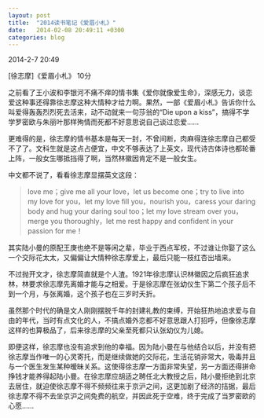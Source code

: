 ```yaml
---
layout: post
title:  "2014读书笔记《爱眉小札》"
date:   2014-02-08 20:49:11 +0300
categories: blog
---
```

2014-2-7 20:49

[徐志摩]《爱眉小札》  10分

之前看了王小波和李银河不痛不痒的情书集《爱你就像爱生命》，深感无力，谈恋爱这种事还得靠徐志摩这种大情种才给力啊。果然，一部《爱眉小札》告诉你什么叫爱得轰轰烈烈死去活来，动不动就来一句莎翁的“Die upon a kiss”，搞得不学学罗密欧与朱丽叶那样殉情而死都不好意思说自己谈过恋爱……

更难得的是，徐志摩的情书基本是每天一封，不曾间断，肉麻得连徐志摩自己都受不了了。文科生就是这点占便宜，中文不够表达了上英文，现代诗古体诗也都轮番上阵，一般女生哪抵挡得了啊，当然林徽因肯定不是一般女生。

中文都不说了，看看徐志摩显摆英文这段：

>love me；give me all your love，let us become one；try to live into my love for you，let my love fill you，nourish you，caress your daring body and hug your daring soul too；let my love  stream over you，merge you thoroughly，let me rest happy and confident in your passion for me！

其实陆小曼的原配王庚也绝不是等闲之辈，毕业于西点军校，不过谁让你娶了这么一个交际花太太，又偏偏让大情种徐志摩爱上，最后只能一枝红杏出墙来。

不过抛开文才，徐志摩简直就是个人渣。1921年徐志摩认识林徽因之后疯狂追求林，林要求徐志摩先离婚才能与之相爱。于是徐志摩在张幼仪生下第二个孩子后不到一个月，与张离婚，这个孩子也在三岁时夭折。

虽然那个时代的确是文人刚刚摆脱千年的封建礼教的束缚，开始狂热地追求爱与自由的年代，当时有点文化的人，不搞点婚外恋都不好意思跟人打招呼，但像徐志摩这样的也算极品了，后来徐志摩的父亲至死都只认张幼仪为儿媳。

即便这样，徐志摩也没有追求到他的幸福。因为陆小曼在与他结合以后，并没有把徐志摩当作唯一的心灵寄托，而是继续做她的交际花，生活花销非常大，吸毒并且与一个医生发生某种暧昧关系。这使得徐志摩一方面非常失望，另一方面还得拼命挣钱才能养得起陆小曼。在徐志摩应胡适之聘任北大教授之后，陆小曼拒绝到北京去居住，就迫使徐志摩不得不频频往来于京沪之间，这更加剧了经济的拮据，最后徐志摩不得不去坐京沪之间免费的航空，并因此死于空难，终于完成了当罗密欧的心愿……

